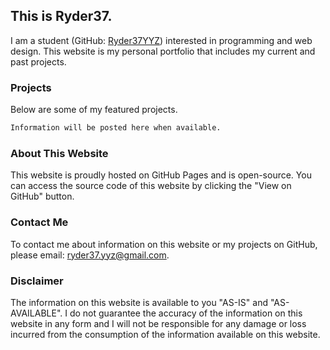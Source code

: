 ## This is Ryder37.

I am a student (GitHub: [Ryder37YYZ](https://github.com/Ryder37YYZ)) interested in programming and web design. This website is my personal portfolio that includes my current and past projects.

### Projects

Below are some of my featured projects.

```markdown
Information will be posted here when available.
```
### About This Website

This website is proudly hosted on GitHub Pages and is open-source. You can access the source code of this website by clicking the "View on GitHub" button.

### Contact Me

To contact me about information on this website or my projects on GitHub, please email: [ryder37.yyz@gmail.com](mailto:ryder37.yyz@gmail.com).

### Disclaimer

The information on this website is available to you "AS-IS" and "AS-AVAILABLE". I do not guarantee the accuracy of the information on this website in any form and I will not be responsible for any damage or loss incurred from the consumption of the information available on this website.
